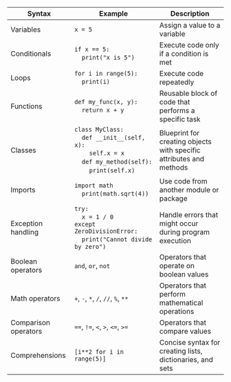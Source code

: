 | Syntax | Example | Description |
| --- | --- | --- |
| Variables | `x = 5` | Assign a value to a variable |
| Conditionals | `if x == 5:`<br>&nbsp;&nbsp;&nbsp;&nbsp;`print("x is 5")` | Execute code only if a condition is met |
| Loops | `for i in range(5):`<br>&nbsp;&nbsp;&nbsp;&nbsp;`print(i)` | Execute code repeatedly |
| Functions | `def my_func(x, y):`<br>&nbsp;&nbsp;&nbsp;&nbsp;`return x + y` | Reusable block of code that performs a specific task |
| Classes | `class MyClass:`<br>&nbsp;&nbsp;&nbsp;&nbsp;`def __init__(self, x):`<br>&nbsp;&nbsp;&nbsp;&nbsp;&nbsp;&nbsp;&nbsp;&nbsp;`self.x = x`<br>&nbsp;&nbsp;&nbsp;&nbsp;`def my_method(self):`<br>&nbsp;&nbsp;&nbsp;&nbsp;&nbsp;&nbsp;&nbsp;&nbsp;`print(self.x)` | Blueprint for creating objects with specific attributes and methods |
| Imports | `import math`<br>&nbsp;&nbsp;&nbsp;&nbsp;`print(math.sqrt(4))` | Use code from another module or package |
| Exception handling | `try:`<br>&nbsp;&nbsp;&nbsp;&nbsp;`x = 1 / 0`<br>`except ZeroDivisionError:`<br>&nbsp;&nbsp;&nbsp;&nbsp;`print("Cannot divide by zero")` | Handle errors that might occur during program execution |
| Boolean operators | `and`, `or`, `not` | Operators that operate on boolean values |
| Math operators | `+`, `-`, `*`, `/`, `//`, `%`, `**` | Operators that perform mathematical operations |
| Comparison operators | `==`, `!=`, `<`, `>`, `<=`, `>=` | Operators that compare values |
| Comprehensions | `[i**2 for i in range(5)]` | Concise syntax for creating lists, dictionaries, and sets |
